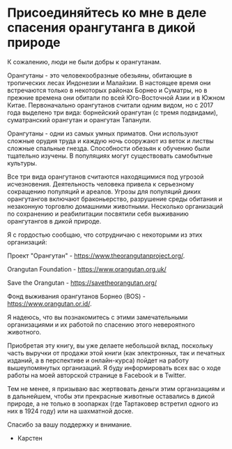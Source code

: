 # Присоединяйтесь ко мне в деле спасения орангутанга в дикой природе

К сожалению, люди не были добры к орангутанам.

Орангутаны - это человекообразные обезьяны, обитающие в тропических лесах Индонезии и Малайзии. В настоящее время они встречаются только в некоторых районах Борнео и Суматры, но в прежние времена они обитали по всей Юго-Восточной Азии и в Южном Китае. Первоначально орангутанов считали одним видом, но с 2017 года выделено три вида: борнейский орангутан (с тремя подвидами), суматранский орангутан и орангутан Тапанули.

Орангутаны - одни из самых умных приматов. Они используют сложные орудия труда и каждую ночь сооружают из веток и листвы сложные спальные гнезда. Способности обезьян к обучению были тщательно изучены. В популяциях могут существовать самобытные культуры.

Все три вида орангутанов считаются находящимися под угрозой исчезновения. Деятельность человека привела к серьезному сокращению популяций и ареалов. Угрозы для популяций диких орангутангов включают браконьерство, разрушение среды обитания и незаконную торговлю домашними животными. Несколько организаций по сохранению и реабилитации посвятили себя выживанию орангутангов в дикой природе.

Я с гордостью сообщаю, что сотрудничаю с некоторыми из этих организаций:

Проект "Орангутан" - https://www.theorangutanproject.org/.

Orangutan Foundation - https://www.orangutan.org.uk/

Save the Orangutan - https://savetheorangutan.org/

Фонд выживания орангутанов Борнео (BOS) - https://www.orangutan.or.id/.

Я надеюсь, что вы познакомитесь с этими замечательными организациями и их работой по спасению этого невероятного животного.

Приобретая эту книгу, вы уже делаете небольшой вклад, поскольку часть выручки от продажи этой книги (как электронных, так и печатных изданий, а в перспективе и онлайн-курса) пойдет на работу вышеупомянутых организаций. Я буду информировать всех вас о ходе работы на моей авторской странице в Facebook и в Twitter.

Тем не менее, я призываю вас жертвовать деньги этим организациям и в дальнейшем, чтобы эти прекрасные животные оставались в дикой природе, а не только в зоопарках (где Тартаковер встретил одного из них в 1924 году) или на шахматной доске.

Спасибо за вашу поддержку и внимание.

- Карстен
